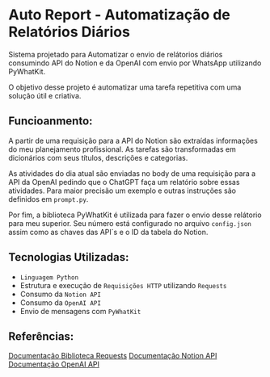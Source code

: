 # Auto Report - Automatização de Relatórios Diários

   Sistema projetado para Automatizar o envio de relátorios diários consumindo API do Notion e da OpenAI com envio por WhatsApp utilizando PyWhatKit.

   O objetivo desse projeto é automatizar uma tarefa repetitiva com uma solução útil e criativa.

## Funcioanmento:

   A partir de uma requisição para a API do Notion são extraídas informações do meu planejamento profissional. As tarefas são transformadas em dicionários com seus títulos, descrições e categorias.

   As atividades do dia atual são enviadas no body de uma requisição para a API da OpenAI pedindo que o ChatGPT faça um relatório sobre essas atividades. Para maior precisão um exemplo e  outras instruções são definidos em ```prompt.py```.

   Por fim, a biblioteca PyWhatKit é utilizada para fazer o envio desse relátorio para meu superior. Seu número está configurado no arquivo ```config.json``` assim como as chaves das API´s e o ID da tabela do Notion.

## Tecnologias Utilizadas:

   * `Linguagem Python`
   * Estrutura e execução de ```Requisições HTTP``` utilizando ```Requests```
   * Consumo da ```Notion API``` 
   * Consumo da ```OpenAI API```
   * Envio de mensagens com ```PyWhatKit```

## Referências:

   [Documentação Biblioteca Requests](https://requests.readthedocs.io/en/latest/)
   [Documentação Notion API](https://developers.notion.com/reference/intro)
   [Documentação OpenAI API](https://platform.openai.com/docs/introduction)
